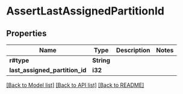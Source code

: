 # AssertLastAssignedPartitionId

## Properties
Name | Type | Description | Notes
------------ | ------------- | ------------- | -------------
**r#type** | **String** |  | 
**last_assigned_partition_id** | **i32** |  | 

[[Back to Model list]](../README.md#documentation-for-models) [[Back to API list]](../README.md#documentation-for-api-endpoints) [[Back to README]](../README.md)


